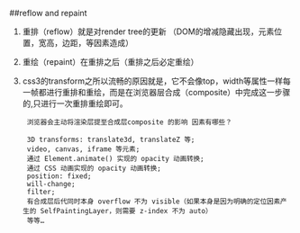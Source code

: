 ##reflow and repaint

1. 重排（reflow）就是对render tree的更新 （DOM的增减隐藏出现，元素位置，宽高，边距，等因素造成）
2. 重绘（repaint）在重排之后（重排之后必定重绘）
3. css3的transform之所以流畅的原因就是，它不会像top，width等属性一样每一帧都进行重排和重绘，而是在浏览器层合成（composite）中完成这一步骤的,只进行一次重排重绘即可。

        浏览器会主动将渲染层提至合成层composite 的影响 因素有哪些？

        3D transforms: translate3d, translateZ 等;
        video, canvas, iframe 等元素;
        通过 Element.animate() 实现的 opacity 动画转换;
        通过 СSS 动画实现的 opacity 动画转换;
        position: fixed;
        will-change;
        filter;
        有合成层后代同时本身 overflow 不为 visible（如果本身是因为明确的定位因素产生的 SelfPaintingLayer，则需要 z-index 不为 auto）
        等等…

